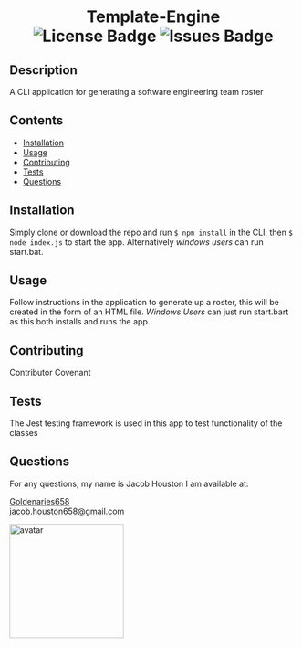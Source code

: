 <h1 align="center">Template-Engine</div>

<div align="center">
  <img src="https://img.shields.io/github/license/goldenaries658/Template-Engine" alt="License Badge" />
  <img src="https://img.shields.io/github/issues/goldenaries658/Template-Engine" alt="Issues Badge"/>
</div>

## Description

A CLI application for generating a software engineering team roster

## Contents

- [Installation](#installation)
- [Usage](#usage)
- [Contributing](#contributing)
- [Tests](#tests)
- [Questions](questions)

## Installation

Simply clone or download the repo and run `$ npm install` in the CLI, then `$ node index.js` to start the app. Alternatively _windows users_ can run start.bat.

## Usage

Follow instructions in the application to generate up a roster, this will be created in the form of an HTML file. _Windows Users_ can just run start.bart as this both installs and runs the app.

## Contributing

Contributor Covenant

## Tests

The Jest testing framework is used in this app to test functionality of the classes

## Questions

For any questions, my name is Jacob Houston I am available at:

[Goldenaries658](https://github.com/Goldenaries658)  
jacob.houston658@gmail.com

<img src="https://avatars2.githubusercontent.com/u/59972622?v=4" alt="avatar" width="200" height="200" />
